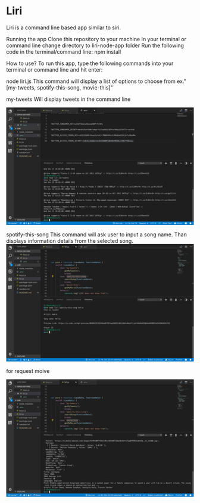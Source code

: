 # Liri



Liri is a command line based app similar to siri.

Running the app
Clone this repository to your machine In your terminal or command line change directory to liri-node-app folder Run the following code in the terminal/command line: npm install

How to use?
To run this app, type the following commands into your terminal or command line and hit enter:

node liri.js This command will display a list of options to choose from ex."[my-tweets, spotify-this-song, movie-this]" 






my-tweets Will display tweets in the command line 

![image](image/pic1.png)

spotify-this-song This command will ask user to input a song name. Than displays information details from the selected song. 
![image](/image/pic2.png)


for request moive 

![image](/image/pic3.png)

